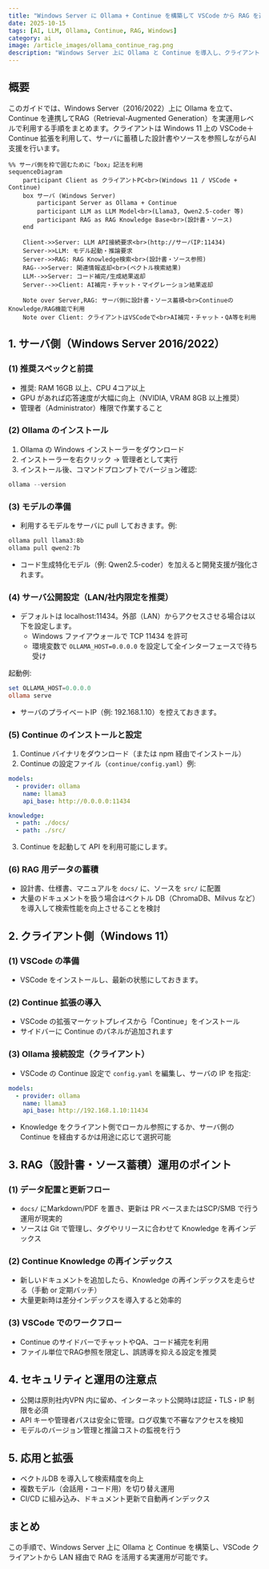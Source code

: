 ```yaml
---
title: "Windows Server に Ollama + Continue を構築して VSCode から RAG を運用する手順"
date: 2025-10-15
tags: [AI, LLM, Ollama, Continue, RAG, Windows]
category: ai
image: /article_images/ollama_continue_rag.png
description: "Windows Server 上に Ollama と Continue を導入し、クライアント（Windows 11）の VSCode から Continue を使って RAG（設計書・ソースの蓄積）を実運用するための詳細手順を解説します。"
---
```


## 概要

このガイドでは、Windows Server（2016/2022）上に Ollama を立て、Continue を連携してRAG（Retrieval-Augmented Generation）を実運用レベルで利用する手順をまとめます。クライアントは Windows 11 上の VSCode＋Continue 拡張を利用して、サーバに蓄積した設計書やソースを参照しながらAI支援を行います。

```mermaid
%% サーバ側を枠で囲むために「box」記法を利用
sequenceDiagram
    participant Client as クライアントPC<br>(Windows 11 / VSCode + Continue)
    box サーバ (Windows Server)
        participant Server as Ollama + Continue
        participant LLM as LLM Model<br>(Llama3, Qwen2.5-coder 等)
        participant RAG as RAG Knowledge Base<br>(設計書・ソース)
    end

    Client->>Server: LLM API接続要求<br>(http://サーバIP:11434)
    Server->>LLM: モデル起動・推論要求
    Server->>RAG: RAG Knowledge検索<br>(設計書・ソース参照)
    RAG-->>Server: 関連情報返却<br>(ベクトル検索結果)
    LLM-->>Server: コード補完/生成結果返却
    Server-->>Client: AI補完・チャット・マイグレーション結果返却

    Note over Server,RAG: サーバ側に設計書・ソース蓄積<br>ContinueのKnowledge/RAG機能で利用
    Note over Client: クライアントはVSCodeで<br>AI補完・チャット・QA等を利用
```

## 1. サーバ側（Windows Server 2016/2022）

### (1) 推奨スペックと前提

- 推奨: RAM 16GB 以上、CPU 4コア以上
- GPU があれば応答速度が大幅に向上（NVIDIA, VRAM 8GB 以上推奨）
- 管理者（Administrator）権限で作業すること

### (2) Ollama のインストール

1. Ollama の Windows インストーラーをダウンロード
2. インストーラーを右クリック → 管理者として実行
3. インストール後、コマンドプロンプトでバージョン確認:

```powershell
ollama --version
```

### (3) モデルの準備

- 利用するモデルをサーバに pull しておきます。例:

```powershell
ollama pull llama3:8b
ollama pull qwen2:7b
```

- コード生成特化モデル（例: Qwen2.5-coder）を加えると開発支援が強化されます。

### (4) サーバ公開設定（LAN/社内限定を推奨）

- デフォルトは localhost:11434。外部（LAN）からアクセスさせる場合は以下を設定します。
  - Windows ファイアウォールで TCP 11434 を許可
  - 環境変数で `OLLAMA_HOST=0.0.0.0` を設定して全インターフェースで待ち受け

起動例:

```powershell
set OLLAMA_HOST=0.0.0.0
ollama serve
```

- サーバのプライベートIP（例: 192.168.1.10）を控えておきます。

### (5) Continue のインストールと設定

1. Continue バイナリをダウンロード（または npm 経由でインストール）
2. Continue の設定ファイル（`continue/config.yaml`）例:

```yaml
models:
  - provider: ollama
    name: llama3
    api_base: http://0.0.0.0:11434

knowledge:
  - path: ./docs/
  - path: ./src/
```

3. Continue を起動して API を利用可能にします。

### (6) RAG 用データの蓄積

- 設計書、仕様書、マニュアルを `docs/` に、ソースを `src/` に配置
- 大量のドキュメントを扱う場合はベクトル DB（ChromaDB、Milvus など）を導入して検索性能を向上させることを検討

## 2. クライアント側（Windows 11）

### (1) VSCode の準備

- VSCode をインストールし、最新の状態にしておきます。

### (2) Continue 拡張の導入

- VSCode の拡張マーケットプレイスから「Continue」をインストール
- サイドバーに Continue のパネルが追加されます

### (3) Ollama 接続設定（クライアント）

- VSCode の Continue 設定で `config.yaml` を編集し、サーバの IP を指定:

```yaml
models:
  - provider: ollama
    name: llama3
    api_base: http://192.168.1.10:11434
```

- Knowledge をクライアント側でローカル参照にするか、サーバ側の Continue を経由するかは用途に応じて選択可能

## 3. RAG（設計書・ソース蓄積）運用のポイント

### (1) データ配置と更新フロー

- `docs/` にMarkdown/PDF を置き、更新は PR ベースまたはSCP/SMB で行う運用が現実的
- ソースは Git で管理し、タグやリリースに合わせて Knowledge を再インデックス

### (2) Continue Knowledge の再インデックス

- 新しいドキュメントを追加したら、Knowledge の再インデックスを走らせる（手動 or 定期バッチ）
- 大量更新時は差分インデックスを導入すると効率的

### (3) VSCode でのワークフロー

- Continue のサイドバーでチャットやQA、コード補完を利用
- ファイル単位でRAG参照を限定し、誤誘導を抑える設定を推奨

## 4. セキュリティと運用の注意点

- 公開は原則社内VPN 内に留め、インターネット公開時は認証・TLS・IP 制限を必須
- API キーや管理者パスは安全に管理。ログ収集で不審なアクセスを検知
- モデルのバージョン管理と推論コストの監視を行う

## 5. 応用と拡張

- ベクトルDB を導入して検索精度を向上
- 複数モデル（会話用・コード用）を切り替え運用
- CI/CD に組み込み、ドキュメント更新で自動再インデックス

## まとめ

この手順で、Windows Server 上に Ollama と Continue を構築し、VSCode クライアントから LAN 経由で RAG を活用する実運用が可能です。
